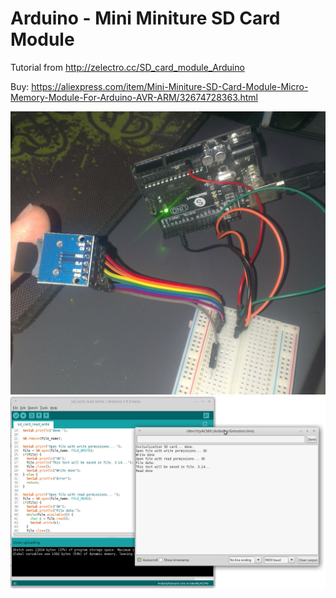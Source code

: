 # Arduino - Mini Miniture SD Card Module

Tutorial from http://zelectro.cc/SD_card_module_Arduino

Buy: https://aliexpress.com/item/Mini-Miniture-SD-Card-Module-Micro-Memory-Module-For-Arduino-AVR-ARM/32674728363.html

![alt text](https://github.com/tapin13/Arduino4Fun/blob/master/sd_card_read_write/mini-miniture-sd-card-module.jpg)
![alt text](https://github.com/tapin13/Arduino4Fun/blob/master/sd_card_read_write/Screenshot.png)

